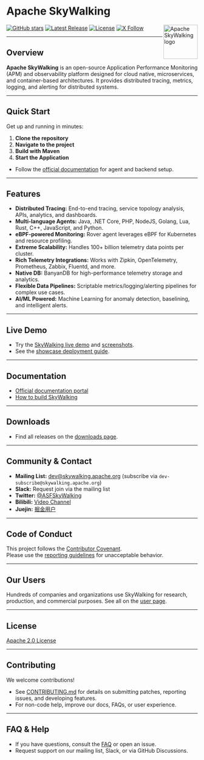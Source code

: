 # Apache SkyWalking

<img src="http://skywalking.apache.org/assets/logo.svg" alt="Apache SkyWalking logo" height="90px" align="right" />

[![GitHub stars](https://img.shields.io/github/stars/apache/skywalking.svg?style=for-the-badge&label=Stars&logo=github)](https://github.com/apache/skywalking)
[![Latest Release](https://img.shields.io/github/v/release/apache/skywalking?style=for-the-badge)](https://github.com/apache/skywalking/releases)
[![License](https://img.shields.io/github/license/apache/skywalking?style=for-the-badge)](LICENSE)
[![X Follow](https://img.shields.io/badge/2K%2B-follow?style=for-the-badge&logo=X&label=%40ASFSKYWALKING)](https://x.com/AsfSkyWalking)

---

## Overview

**Apache SkyWalking** is an open-source Application Performance Monitoring (APM) and observability platform designed for cloud native, microservices, and container-based architectures. It provides distributed tracing, metrics, logging, and alerting for distributed systems.

---

## Quick Start

Get up and running in minutes:

1. **Clone the repository**
2. **Navigate to the project**
3. **Build with Maven**
4. **Start the Application**
- Follow the [official documentation](https://skywalking.apache.org/docs/#SkyWalking) for agent and backend setup.

---

## Features

- **Distributed Tracing:** End-to-end tracing, service topology analysis, APIs, analytics, and dashboards.
- **Multi-language Agents:** Java, .NET Core, PHP, NodeJS, Golang, Lua, Rust, C++, JavaScript, and Python.
- **eBPF-powered Monitoring:** Rover agent leverages eBPF for Kubernetes and resource profiling.
- **Extreme Scalability:** Handles 100+ billion telemetry data points per cluster.
- **Rich Telemetry Integrations:** Works with Zipkin, OpenTelemetry, Prometheus, Zabbix, Fluentd, and more.
- **Native DB:** BanyanDB for high-performance telemetry storage and analytics.
- **Flexible Data Pipelines:** Scriptable metrics/logging/alerting pipelines for complex use cases.
- **AI/ML Powered:** Machine Learning for anomaly detection, baselining, and intelligent alerts.

---

## Live Demo

- Try the [SkyWalking live demo](https://skywalking.apache.org/#demo) and [screenshots](https://skywalking.apache.org/#arch).
- See the [showcase deployment guide](https://skywalking.apache.org/docs/skywalking-showcase/next/readme/).

---

## Documentation

- [Official documentation portal](https://skywalking.apache.org/docs/#SkyWalking)
- [How to build SkyWalking](docs/en/guides/How-to-build.md)

---

## Downloads

- Find all releases on the [downloads page](https://skywalking.apache.org/downloads/).

---

## Community & Contact

- **Mailing List:** dev@skywalking.apache.org (subscribe via `dev-subscribe@skywalking.apache.org`)
- **Slack:** Request join via the mailing list
- **Twitter:** [@ASFSkyWalking](https://twitter.com/AsfSkyWalking)
- **Bilibili:** [Video Channel](https://space.bilibili.com/390683219)
- **Juejin:** [掘金用户](https://juejin.cn/user/13673577331607/posts)

---

## Code of Conduct

This project follows the [Contributor Covenant](https://www.apache.org/foundation/policies/conduct).  
Please use the [reporting guidelines](https://www.apache.org/foundation/policies/conduct#reporting-guidelines) for unacceptable behavior.

---

## Our Users

Hundreds of companies and organizations use SkyWalking for research, production, and commercial purposes. See all on the [user page](http://skywalking.apache.org/users/).

---

## License

[Apache 2.0 License](LICENSE)

---

## Contributing

We welcome contributions!  
- See [CONTRIBUTING.md](CONTRIBUTING.md) for details on submitting patches, reporting issues, and developing features.
- For non-code help, improve our docs, FAQs, or user experience.

---

## FAQ & Help

- If you have questions, consult the [FAQ](https://skywalking.apache.org/docs/#FAQ) or open an issue.
- Request support on our mailing list, Slack, or via GitHub Discussions.

